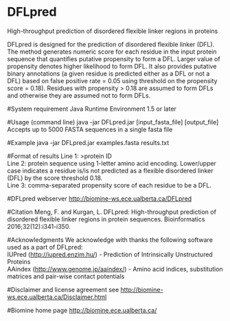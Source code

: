 # DFLpred
High-throughput prediction of disordered flexible linker regions in proteins  
  
DFLpred is designed for the prediction of disordered flexible linker (DFL). The method generates numeric score for each residue in the input protein sequence that quantifies putative propensity to form a DFL. Larger value of propensity denotes higher likelihood to form DFL. It also provides putative binary annotations (a given residue is predicted either as a DFL or not a DFL) based on false positive rate = 0.05 using threshold on the propensity score = 0.18). Residues with propensity > 0.18 are assumed to form DFLs and otherwise they are assumed not to form DFLs.  

#System requirement
Java Runtime Environment 1.5 or later

#Usage (command line)
java -jar DFLpred.jar [input_fasta_file] [output_file]  
Accepts up to 5000 FASTA sequences in a single fasta file

#Example
java -jar DFLpred.jar examples.fasta results.txt

#Format of results
Line 1: >protein ID  
Line 2: protein sequence using 1-letter amino acid encoding. Lower/upper case indicates a residue is/is not predicted as a flexible disordered linker (DFL) by the score threshold 0.18.  
Line 3: comma-separated propensity score of each residue to be a DFL.

#DFLpred webserver
http://biomine-ws.ece.ualberta.ca/DFLpred

#Citation
Meng, F. and Kurgan, L. DFLpred: High-throughput prediction of disordered flexible linker regions in protein sequences. Bioinformatics 2016;32(12):i341-i350.

#Acknowledgments
We acknowledge with thanks the following software used as a part of DFLpred:  
	IUPred (http://iupred.enzim.hu/) - Prediction of Intrinsically Unstructured Proteins  
	AAindex (http://www.genome.jp/aaindex/) - Amino acid indices, substitution matrices and pair-wise contact potentials  

#Disclaimer and license agreement
see http://biomine-ws.ece.ualberta.ca/Disclaimer.html

#Biomine home page
	http://biomine.ece.ualberta.ca/
